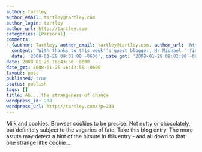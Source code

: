```yaml
---
author: tartley
author_email: tartley@tartley.com
author_login: tartley
author_url: http://tartley.com
categories: [Personal]
comments:
- {author: Tartley, author_email: tartley@tartley.com, author_url: 'http://tartley.com',
  content: 'With thanks to this week''s guest blogger, Mr Michael ''fingers'' Foord.',
  date: '2008-01-29 09:02:08 -0600', date_gmt: '2008-01-29 09:02:08 -0600', id: 6949}
date: 2008-01-25 16:43:58 -0600
date_gmt: 2008-01-25 16:43:58 -0600
layout: post
published: true
status: publish
tags: []
title: Ah... the strangeness of chance
wordpress_id: 238
wordpress_url: http://tartley.com/?p=238
---
```


Milk and cookies. Browser cookies to be precise. Not nutty or
chocolately, but definitely subject to the vagaries of fate. Take this
blog entry. The more astute may detect a hint of the hirsute in this
entry - and all down to that one strange little cookie...
